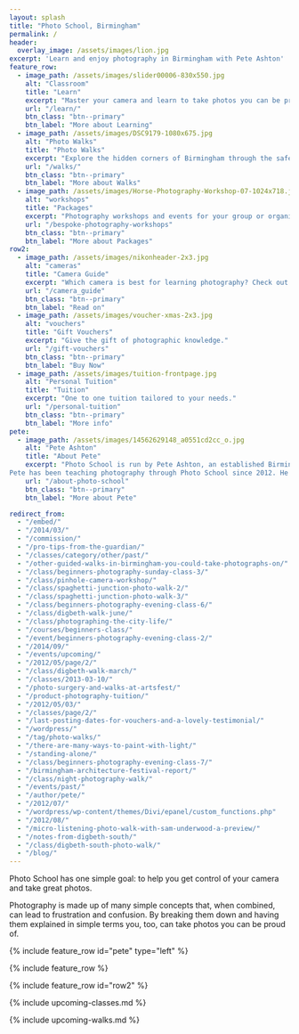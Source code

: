 ```yaml
---
layout: splash
title: "Photo School, Birmingham"
permalink: /
header:
  overlay_image: /assets/images/lion.jpg
excerpt: 'Learn and enjoy photography in Birmingham with Pete Ashton'
feature_row:
  - image_path: /assets/images/slider00006-830x550.jpg
    alt: "Classroom"
    title: "Learn"
    excerpt: "Master your camera and learn to take photos you can be proud of. Photo School specialises in helping beginners understand the basics."
    url: "/learn/"
    btn_class: "btn--primary"
    btn_label: "More about Learning"
  - image_path: /assets/images/DSC9179-1080x675.jpg
    alt: "Photo Walks"
    title: "Photo Walks"
    excerpt: "Explore the hidden corners of Birmingham through the safety and inspiration of a group photo walk."
    url: "/walks/"
    btn_class: "btn--primary"
    btn_label: "More about Walks"
  - image_path: /assets/images/Horse-Photography-Workshop-07-1024x718.jpg
    alt: "workshops"
    title: "Packages"
    excerpt: "Photography workshops and events for your group or organisation, tailored to your specific needs."
    url: "/bespoke-photography-workshops"
    btn_class: "btn--primary"
    btn_label: "More about Packages"
row2:
  - image_path: /assets/images/nikonheader-2x3.jpg
    alt: "cameras"
    title: "Camera Guide"
    excerpt: "Which camera is best for learning photography? Check out my guide for beginners."
    url: "/camera_guide"
    btn_class: "btn--primary"
    btn_label: "Read on"
  - image_path: /assets/images/voucher-xmas-2x3.jpg
    alt: "vouchers"
    title: "Gift Vouchers"
    excerpt: "Give the gift of photographic knowledge."
    url: "/gift-vouchers"
    btn_class: "btn--primary"
    btn_label: "Buy Now"
  - image_path: /assets/images/tuition-frontpage.jpg
    alt: "Personal Tuition"
    title: "Tuition"
    excerpt: "One to one tuition tailored to your needs."
    url: "/personal-tuition"
    btn_class: "btn--primary"
    btn_label: "More info"
pete:
  - image_path: /assets/images/14562629148_a0551cd2cc_o.jpg
    alt: "Pete Ashton"
    title: "About Pete"
    excerpt: "Photo School is run by Pete Ashton, an established Birmingham artist, photographer and trainer.<br><br>
Pete has been teaching photography through Photo School since 2012. He specialises in teaching beginners and particularly enjoys the challenge of explaining complex concepts in simple terms."
    url: "/about-photo-school"
    btn_class: "btn--primary"
    btn_label: "More about Pete"

redirect_from: 
  - "/embed/"
  - "/2014/03/"
  - "/commission/"
  - "/pro-tips-from-the-guardian/"
  - "/classes/category/other/past/"
  - "/other-guided-walks-in-birmingham-you-could-take-photographs-on/"
  - "/class/beginners-photography-sunday-class-3/"
  - "/class/pinhole-camera-workshop/"
  - "/class/spaghetti-junction-photo-walk-2/"
  - "/class/spaghetti-junction-photo-walk-3/"
  - "/class/beginners-photography-evening-class-6/"
  - "/class/digbeth-walk-june/"
  - "/class/photographing-the-city-life/"
  - "/courses/beginners-class/"
  - "/event/beginners-photography-evening-class-2/"
  - "/2014/09/"
  - "/events/upcoming/"
  - "/2012/05/page/2/"
  - "/class/digbeth-walk-march/"
  - "/classes/2013-03-10/"
  - "/photo-surgery-and-walks-at-artsfest/"
  - "/product-photography-tuition/"
  - "/2012/05/03/"
  - "/classes/page/2/"
  - "/last-posting-dates-for-vouchers-and-a-lovely-testimonial/"
  - "/wordpress/"
  - "/tag/photo-walks/"
  - "/there-are-many-ways-to-paint-with-light/"
  - "/standing-alone/"
  - "/class/beginners-photography-evening-class-7/"
  - "/birmingham-architecture-festival-report/"
  - "/class/night-photography-walk/"
  - "/events/past/"
  - "/author/pete/"
  - "/2012/07/"
  - "/wordpress/wp-content/themes/Divi/epanel/custom_functions.php"
  - "/2012/08/"
  - "/micro-listening-photo-walk-with-sam-underwood-a-preview/"
  - "/notes-from-digbeth-south/"
  - "/class/digbeth-south-photo-walk/"
  - "/blog/"
---
```


Photo School has one simple goal: to help you get control of your camera and take great photos.

Photography is made up of many simple concepts that, when combined, can lead to frustration and confusion. By breaking them down and having them explained in simple terms you, too, can take photos you can be proud of.


{% include feature_row id="pete" type="left" %}

{% include feature_row %}

{% include feature_row id="row2" %}

{% include upcoming-classes.md %}

{% include upcoming-walks.md %}
